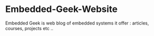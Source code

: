 # Embedded-Geek-Website
Embedded Geek is web blog of embedded systems it offer : articles, courses, projects etc .. 

